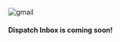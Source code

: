 ![gmail](https://wojdylosocialmedia.com/wp-content/uploads/2015/02/Screen-Shot-2015-02-21-at-11.50.12-PM.png)



#### Dispatch Inbox is coming soon!

